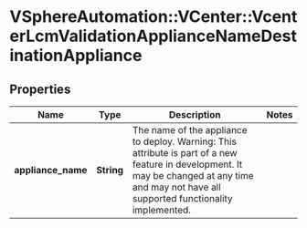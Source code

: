 # VSphereAutomation::VCenter::VcenterLcmValidationApplianceNameDestinationAppliance

## Properties
Name | Type | Description | Notes
------------ | ------------- | ------------- | -------------
**appliance_name** | **String** | The name of the appliance to deploy. Warning: This attribute is part of a new feature in development. It may be changed at any time and may not have all supported functionality implemented. | 


